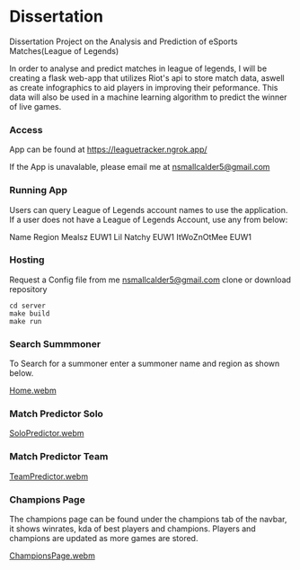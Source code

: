 # Dissertation
Dissertation Project on the Analysis and Prediction of eSports Matches(League of Legends)

In order to analyse and predict matches in league of legends, I will be creating a flask web-app that utilizes Riot's api to store match data, aswell as create infographics to aid players in improving their peformance. This data will also be used in a machine learning algorithm to predict the winner of live games.

### Access

App can be found at https://leaguetracker.ngrok.app/

If the App is unavalable, please email me at nsmallcalder5@gmail.com

### Running App

Users can query League of Legends account names to use the application.
If a user does not have a League of Legends Account, use any from below:

Name          Region
Mealsz        EUW1
Lil Natchy    EUW1
ItWoZnOtMee   EUW1

### Hosting

Request a Config file from me nsmallcalder5@gmail.com
clone or download repository
```
cd server
make build
make run
```

####

### Search Summmoner

To Search for a summoner enter a summoner name and region as shown below.

[Home.webm](https://user-images.githubusercontent.com/74361286/235540045-e6afcfe2-7486-4533-a37a-bce150ffa3d7.webm)



### Match Predictor Solo


[SoloPredictor.webm](https://user-images.githubusercontent.com/74361286/235540717-139ac77e-5f96-4f95-bc75-d500a72b17b3.webm)



### Match Predictor Team

[TeamPredictor.webm](https://user-images.githubusercontent.com/74361286/235540711-49027c7a-7615-4782-b390-632ee31b5b2e.webm)


### Champions Page

The champions page can be found under the champions tab of the navbar, it shows winrates, kda of best players and champions. Players and champions are updated as more games are stored.

[ChampionsPage.webm](https://user-images.githubusercontent.com/74361286/235540587-d8edec08-a45b-4fcc-b73e-d858db12ae45.webm)

